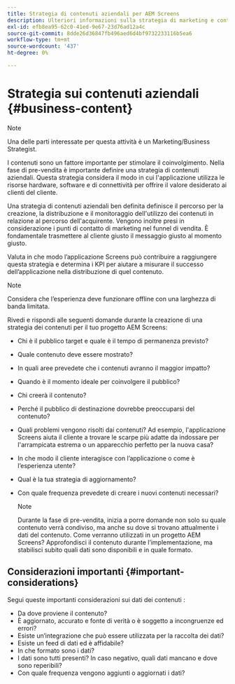 ```yaml
---
title: Strategia di contenuti aziendali per AEM Screens
description: Ulteriori informazioni sulla strategia di marketing e contenuti aziendali in relazione ad AEM Screens.
exl-id: efb8ea95-62c0-41ed-9e67-23d76ad12a4c
source-git-commit: 8dde26d36847fb496aed6d4bf9732233116b5ea6
workflow-type: tm+mt
source-wordcount: '437'
ht-degree: 0%

---
```


# Strategia sui contenuti aziendali {#business-content}

>[!NOTE]
>
>Una delle parti interessate per questa attività è un Marketing/Business Strategist.

I contenuti sono un fattore importante per stimolare il coinvolgimento. Nella fase di pre-vendita è importante definire una strategia di contenuti aziendali. Questa strategia considera il modo in cui l&#39;applicazione utilizza le risorse hardware, software e di connettività per offrire il valore desiderato ai clienti del cliente.

Una strategia di contenuti aziendali ben definita definisce il percorso per la creazione, la distribuzione e il monitoraggio dell&#39;utilizzo dei contenuti in relazione al percorso dell&#39;acquirente. Vengono inoltre presi in considerazione i punti di contatto di marketing nel funnel di vendita. È fondamentale trasmettere al cliente giusto il messaggio giusto al momento giusto.

Valuta in che modo l’applicazione Screens può contribuire a raggiungere questa strategia e determina i KPI per aiutare a misurare il successo dell’applicazione nella distribuzione di quel contenuto.

>[!NOTE]
>
>Considera che l’esperienza deve funzionare offline con una larghezza di banda limitata.

Rivedi e rispondi alle seguenti domande durante la creazione di una strategia dei contenuti per il tuo progetto AEM Screens:

* Chi è il pubblico target e quale è il tempo di permanenza previsto?
* Quale contenuto deve essere mostrato?
* In quali aree prevedete che i contenuti avranno il maggior impatto?
* Quando è il momento ideale per coinvolgere il pubblico?
* Chi creerà il contenuto?
* Perché il pubblico di destinazione dovrebbe preoccuparsi del contenuto?
* Quali problemi vengono risolti dai contenuti? Ad esempio, l&#39;applicazione Screens aiuta il cliente a trovare le scarpe più adatte da indossare per l&#39;arrampicata estrema o un apparecchio perfetto per la nuova casa?
* In che modo il cliente interagisce con l’applicazione o come è l’esperienza utente?
* Qual è la tua strategia di aggiornamento?
* Con quale frequenza prevedete di creare i nuovi contenuti necessari?

  >[!NOTE]
  >
  >Durante la fase di pre-vendita, inizia a porre domande non solo su quale contenuto verrà condiviso, ma anche su dove si trovano attualmente i dati del contenuto. Come verranno utilizzati in un progetto AEM Screens? Approfondisci il contenuto durante l’implementazione, ma stabilisci subito quali dati sono disponibili e in quale formato.

## Considerazioni importanti {#important-considerations}

Segui queste importanti considerazioni sui dati dei contenuti :

* Da dove proviene il contenuto?
* È aggiornato, accurato e fonte di verità o è soggetto a incongruenze ed errori?
* Esiste un’integrazione che può essere utilizzata per la raccolta dei dati?
* Esiste un feed di dati ed è affidabile?
* In che formato sono i dati?
* I dati sono tutti presenti? In caso negativo, quali dati mancano e dove sono reperibili?
* Con quale frequenza vengono aggiunti o aggiornati i dati?
